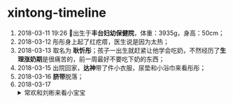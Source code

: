 # xintong-timeline

1. 2018-03-11 19:26 :tada:出生于**丰台妇幼保健院**，体重：3935g，身高：50cm；
2. 2018-03-12 彤彤身上起了红疙瘩，医生说是因为太热；
3. 2018-03-13 取名为 **耿忻彤**；孩子一出生就赶紧让他学会吃奶，不然经历了**生理涨奶期**是很痛苦的，前一周最好不要吃下奶的东西；
4. 2018-03-15 出院回家，**达神**带了件小衣服，尿垫和小浴巾来看彤彤；
5. 2018-03-16 **脐带**脱落；
6. 2018-03-17 <details close><summary>常欢和刘彬来看小宝宝</summary><p>[常欢] 带着水果和安慕希来看小宝宝，还给了个红包:rocket:</p><p>[刘彬] 下午也顶着雨夹雪来了，带来一盒柴鸡蛋和两袋红枣:fire:</p></details>

             
